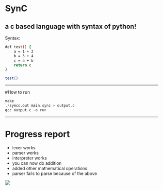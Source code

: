 # SynC
a c based language with syntax of python!
---
Syntax:
```bash
def test() {
    a = 1 + 2
    b = 3 + 4
    c = a + b
    return c
}

test()
```
---
#How to run
```python
make
./syncc.out main.sync > output.c
gcc output.c -o run

```
---
# Progress report
- lexer works
- parser works
- interpreter works
- you can now do addition
- added other mathematical operations
- parser fails to parse because of the above

![](https://i.imgflip.com/9yxdcw.jpg)
